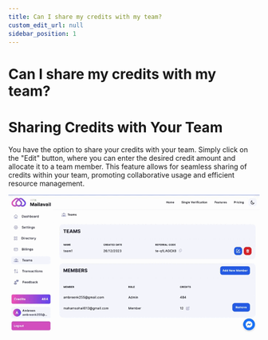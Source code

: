 ```yaml
---
title: Can I share my credits with my team?
custom_edit_url: null
sidebar_position: 1
---
```


# Can I share my credits with my team?

# Sharing Credits with Your Team

You have the option to share your credits with your team. Simply click on the "Edit" button, where you can enter the desired credit amount and allocate it to a team member. This feature allows for seamless sharing of credits within your team, promoting collaborative usage and efficient resource management.

![image](img/credits_update.gif)